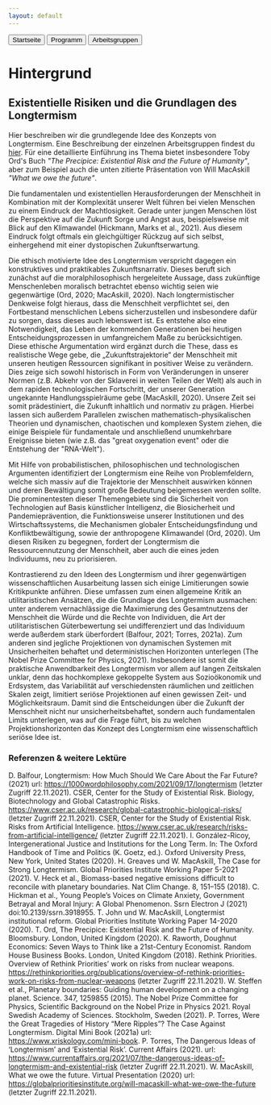 ```yaml
---
layout: default
---
```


<div class="menu">
<button class="menuitem" onclick="window.location = 'index.html'">Startseite</button>
<button class="menuitem" onclick="window.location = 'Programm.html'">Programm</button>
<button class="menuitem" onclick="window.location = 'Arbeitsgruppen.html'">Arbeitsgruppen</button>
</div>

# Hintergrund
## Existentielle Risiken und die Grundlagen des Longtermism

Hier beschreiben wir die grundlegende Idee des Konzepts von Longtermism. Eine Beschreibung der einzelnen Arbeitsgruppen findest du [hier](/Arbeitsgruppen.md). Für eine detaillierte Einführung ins Thema bietet insbesondere Toby Ord's Buch *"The Precipice: Existential Risk and the Future of Humanity"*, aber zum Beispiel auch die unten zitierte Präsentation von Will MacAskill *"What we owe the future"*.

Die fundamentalen und existentiellen Herausforderungen der Menschheit in Kombination mit der Komplexität unserer Welt führen bei vielen Menschen zu einem Eindruck der Machtlosigkeit. Gerade unter jungen Menschen löst die Perspektive auf die Zukunft Sorge und Angst aus, beispielsweise mit Blick auf den Klimawandel (Hickmann, Marks et al., 2021). Aus diesem Eindruck folgt oftmals ein gleichgültiger Rückzug auf sich selbst, einhergehend mit einer dystopischen Zukunftserwartung.

Die ethisch motivierte Idee des Longtermism verspricht dagegen ein konstruktives und praktikables Zukunftsnarrativ. Dieses beruft sich zunächst auf die moralphilosophisch hergeleitete Aussage, dass zukünftige Menschenleben moralisch betrachtet ebenso wichtig seien wie gegenwärtige (Ord, 2020; MacAskill, 2020). Nach longtermistischer Denkweise folgt hieraus, dass die Menschheit verpflichtet sei, den Fortbestand menschlichen Lebens sicherzustellen und insbesondere dafür zu sorgen, dass dieses auch lebenswert ist. Es entstehe also eine Notwendigkeit, das Leben der kommenden Generationen bei heutigen Entscheidungsprozessen in umfangreichem Maße zu berücksichtigen. 
Diese ethische Argumentation wird ergänzt durch die These, dass es realistische Wege gebe, die „Zukunftstrajektorie“ der Menschheit mit unseren heutigen Ressourcen signifikant in positiver Weise zu verändern. Dies zeige sich sowohl historisch in Form von Veränderungen in unserer Normen (z.B. Abkehr von der Sklaverei in weiten Teilen der Welt) als auch in dem rapiden technologischen Fortschritt, der unserer Generation ungekannte Handlungsspielräume gebe (MacAskill, 2020). Unsere Zeit sei somit prädestiniert, die Zukunft inhaltlich und normativ zu prägen. Hierbei lassen sich  außerdem Parallelen zwischen mathematisch-physikalischen Theorien und dynamischen, chaotischen und komplexen System ziehen, die einige  Beispiele für fundamentale und anschließend unumkehrbare Ereignisse bieten (wie z.B. das "great oxygenation event" oder die Entstehung der "RNA-Welt").

Mit Hilfe von probabilistischen, philosophischen und technologischen Argumenten identifiziert der Longtermism eine Reihe von Problemfeldern, welche sich massiv auf die Trajektorie der Menschheit auswirken können und deren Bewältigung somit große Bedeutung beigemessen werden sollte. Die prominentesten dieser Themengebiete sind die Sicherheit von Technologien auf Basis künstlicher Intelligenz, die Biosicherheit und Pandemieprävention, die Funktionsweise unserer Institutionen und des Wirtschaftssystems, die Mechanismen globaler Entscheidungsfindung und Konfliktbewältigung, sowie der anthropogene Klimawandel (Ord, 2020). Um diesen Risiken zu begegnen, fordert der Longtermism die Ressourcennutzung der Menschheit, aber auch die eines jeden Individuums, neu zu priorisieren.

Kontrastierend zu den Ideen des Longtermism und ihrer gegenwärtigen wissenschaftlichen Ausarbeitung lassen sich einige Limitierungen sowie Kritikpunkte anführen. Diese umfassen zum einen allgemeine Kritik an utilitaristischen Ansätzen, die die Grundlage des Longtermism ausmachen: unter anderem vernachlässige die Maximierung des Gesamtnutzens der Menschheit die Würde und die Rechte  von Individuen, die Art der utilitaristischen Güterbewertung sei undifferenziert und das Individuum werde außerdem stark überfordert (Balfour, 2021; Torres, 2021a). Zum anderen sind jegliche Projektionen von dynamischen Systemen mit Unsicherheiten behaftet und deterministischen Horizonten unterlegen (The Nobel Prize Committee for Physics, 2021). Insbesondere ist somit die praktische Anwendbarkeit des Longtermism vor allem auf langen Zeitskalen unklar, denn das hochkomplexe gekoppelte System aus Sozioökonomik und Erdsystem, das Variabilität auf verschiedensten räumlichen und zeitlichen Skalen zeigt, limitiert seriöse Projektionen auf einen gewissen Zeit- und Möglichkeitsraum. Damit sind die Entscheidungen über die Zukunft der Menschheit nicht nur unsicherheitsbehaftet, sondern auch fundamentalen Limits unterlegen, was auf die Frage führt, bis zu welchen Projektionshorizonten das Konzept des Longtermism eine wissenschaftlich seriöse Idee ist.


### Referenzen & weitere Lektüre

D. Balfour, Longtermism: How Much Should We Care About the Far Future? (2021) url: https://1000wordphilosophy.com/2021/09/17/longtermism (letzter Zugriff 22.11.2021).
CSER, Center for the Study of Existential Risk. Biology, Biotechnology and Global Catastrophic Risks. https://www.cser.ac.uk/research/global-catastrophic-biological-risks/ (letzter Zugriff 22.11.2021).
CSER, Center for the Study of Existential Risk. Risks from Artificial Intelligence. https://www.cser.ac.uk/research/risks-from-artificial-intelligence/ (letzter Zugriff 22.11.2021).
I. González-Ricoy, Intergenerational Justice and Institutions for the Long Term. In: The Oxford Handbook of Time and Politics (K. Goetz, ed.). Oxford University Press, New York, United States (2020).
H. Greaves und W. MacAskill, The Case for Strong Longtermism. Global Priorities Institute Working Paper 5-2021 (2021).
V. Heck et al., Biomass-based negative emissions difficult to reconcile with planetary boundaries. Nat Clim Change. 8, 151–155 (2018).
C. Hickman et al., Young People’s Voices on Climate Anxiety, Government Betrayal and Moral Injury: A Global Phenomenon. Ssrn Electron J (2021) doi:10.2139/ssrn.3918955. 
T. John und W. MacAskill, Longtermist institutional reform. Global Priorities Institute Working Paper 14-2020 (2020).
T. Ord, The Precipice: Existential Risk and the Future of Humanity. Bloomsbury. London, United Kingdom (2020).
K. Raworth, Doughnut Economics: Seven Ways to Think like a 21st-Century Economist. Random House Business Books. London, United Kingdom (2018).
Rethink Priorities. Overview of Rethink Priorities’ work on risks from nuclear weapons. https://rethinkpriorities.org/publications/overview-of-rethink-priorities-work-on-risks-from-nuclear-weapons (letzter Zugriff 22.11.2021).
W. Steffen et al., Planetary boundaries: Guiding human development on a changing planet. Science. 347, 1259855 (2015).
The Nobel Prize Committee for Physics, Scientific Background on the Nobel Prize in Physics 2021. Royal Swedish Academy of Sciences. Stockholm, Sweden (2021).
P. Torres, Were the Great Tragedies of History “Mere Ripples”? The Case Against Longtermism. Digital Mini Book (2021a) url: https://www.xriskology.com/mini-book. 
P. Torres, The Dangerous Ideas of ‘Longtermism’ and ‘Existential Risk’. Current Affairs (2021). url: https://www.currentaffairs.org/2021/07/the-dangerous-ideas-of-longtermism-and-existential-risk (letzter Zugriff 22.11.2021).
W. MacAskill, What we owe the future. Virtual Presentation (2020) url: https://globalprioritiesinstitute.org/will-macaskill-what-we-owe-the-future (letzter Zugriff 22.11.2021).


